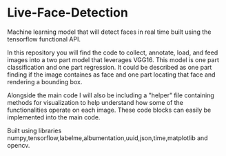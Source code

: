 # Live-Face-Detection
Machine learning model that will detect faces in real time built using the tensorflow functional API.

In this repository you will find the code to collect, annotate, load, and feed images into a two part model that leverages VGG16. This model is one part classification and one part regression. It could be described as one part finding if the image containes as face and one part locating that face and rendering a bounding box.

Alongside the main code I will also be including a "helper" file containing methods for visualization to help understand how some of the functionalities operate on each image. These code blocks can easily be implemented into the main code. 

Built using libraries numpy,tensorflow,labelme,albumentation,uuid,json,time,matplotlib and opencv. 
